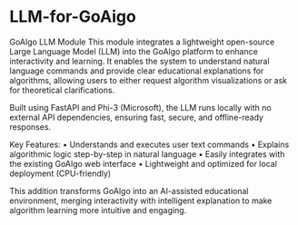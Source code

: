 # LLM-for-GoAigo
GoAlgo LLM Module
This module integrates a lightweight open-source Large Language Model (LLM) into the GoAlgo platform to enhance interactivity and learning.
It enables the system to understand natural language commands and provide clear educational explanations for algorithms, allowing users to either request algorithm visualizations or ask for theoretical clarifications.

Built using FastAPI and Phi-3 (Microsoft), the LLM runs locally with no external API dependencies, ensuring fast, secure, and offline-ready responses.

Key Features:
• Understands and executes user text commands 
• Explains algorithmic logic step-by-step in natural language
• Easily integrates with the existing GoAlgo web interface
• Lightweight and optimized for local deployment (CPU-friendly)

This addition transforms GoAlgo into an AI-assisted educational environment, merging interactivity with intelligent explanation to make algorithm learning more intuitive and engaging.
